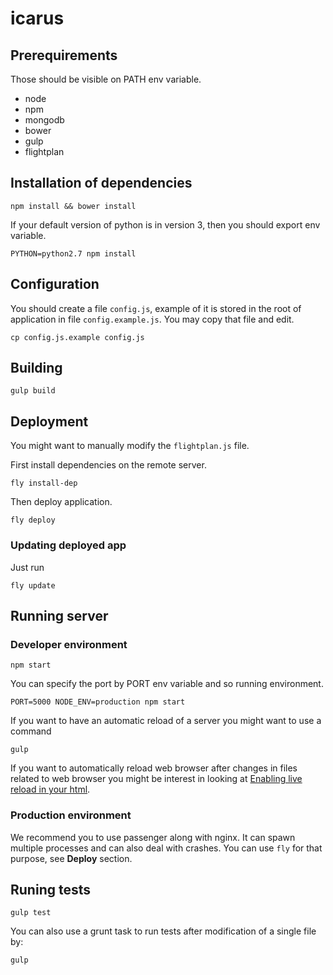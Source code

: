 icarus
======
## Prerequirements
Those should be visible on PATH env variable.
* node
* npm
* mongodb
* bower
* gulp
* flightplan

## Installation of dependencies
```shell
npm install && bower install
```
If your default version of python is in version 3, then you should export env
variable.
```shell
PYTHON=python2.7 npm install
```

## Configuration
You should create a file `config.js`, example of it is stored in the root of
application in file `config.example.js`. You may copy that file and edit.
```shell
cp config.js.example config.js
```

## Building
```shell
gulp build
```

## Deployment
You might want to manually modify the `flightplan.js` file.

First install dependencies on the remote server.
```shell
fly install-dep
```
Then deploy application.
```shell
fly deploy
```
### Updating deployed app
Just run
```shell
fly update
```

## Running server
### Developer environment
```shell
npm start
```
You can specify the port by PORT env variable and so running environment.
```shell
PORT=5000 NODE_ENV=production npm start
```
If you want to have an automatic reload of a server you might want to use a
command
```shell
gulp
```
If you want to automatically reload web browser after changes in files related
to web browser you might be interest in looking at [Enabling live reload in
your html].

### Production environment
We recommend you to use passenger along with nginx. It can spawn multiple
processes and can also deal with crashes.
You can use `fly` for that purpose, see **Deploy** section.

## Runing tests
```shell
gulp test
```
You can also use a grunt task to run tests after modification of a single file
by:
```shell
gulp
```

[Enabling live reload in your html]:(https://github.com/gruntjs/grunt-contrib-watch/blob/master/docs/watch-examples.md#enabling-live-reload-in-your-html)
